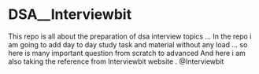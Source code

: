 # DSA__Interviewbit
This repo is all about the preparation of dsa interview topics ...
In the repo i am going to add day to day study task and material without any load ... so here is many important question from scratch to advanced
And here i am also taking the reference from Interviewbit website . @Interviewbit
